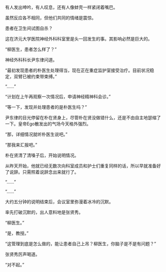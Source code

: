 有人发出呻吟，有人叹息，还有人像蚌壳一样紧闭着嘴巴。

虽然反应各不相同，但他们共同的情绪是震惊。

患者在卫生间试图自杀？

这在济元大学医院神经外科科室里是头一回发生的事。其影响必然是巨大的。

“柳医生，患者怎么样了？”

神经外科科长尹东律问道。

“最初发现患者的朴医生处理得当，现在正在重症监护室接受治疗。目前状况稳定，双臂已被约束带束缚。”

“……”

“计划在上午再观察一次情况后，申请神经精神科会诊。”

“等一下，发现并处理患者的是朴医生吗？”

尹东律的目光停留在朴在贤身上，尽管朴在贤没做错什么，还是不由自主地瑟缩了一下。皇帝Ego散发出的气场今天格外强烈。

“那，详细情况就听朴医生说吧。”

“那我来汇报吧。”

朴在贤清了清嗓子后，开始说明情况。

从昨天开始，他就已经无数次向科室成员和护士们重复同样的话，所以早就准备好了说辞。只需照着说辞念出来就行了。

“……”

“……”

大约五分钟的说明结束后，会议室里弥漫着冰冷的沉默。

率先打破沉默的，出人意料地是张贤秀。

“柳医生。”

“是，教授。”

“这管理到底是怎么做的，能让患者自己上吊？柳医生，你脑子是不是有问题？”

张贤秀厉声喝道。

“对不起。”